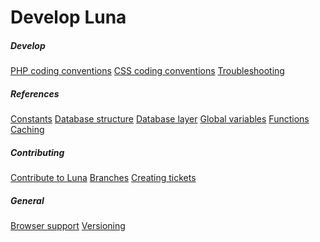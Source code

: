 # Develop Luna
<div class="row">
    <div class="col-6 col-md-4">
        <div class="list-group">
            <h5 class="list-group-header"><i class="fal fa-fw fa-wrench"></i> Develop</h5>
            <a class="list-group-item" href="php_conventions.php">PHP coding conventions</a>
            <a class="list-group-item" href="css_conventions.php">CSS coding conventions</a>
            <a class="list-group-item" href="troubleshooting.php">Troubleshooting</a>
        </div>
    </div>
    <div class="col-6 col-md-4">
        <div class="list-group">
            <h5 class="list-group-header"><i class="fal fa-fw fa-bookmark"></i> References</h5>
            <a class="list-group-item" href="constants.php">Constants</a>
            <a class="list-group-item" href="dbstructure.php">Database structure</a>
            <a class="list-group-item" href="dblayer.php">Database layer</a>
            <a class="list-group-item" href="variables.php">Global variables</a>
            <a class="list-group-item" href="functions.php">Functions</a>
            <a class="list-group-item" href="caching.php">Caching</a>
        </div>
    </div>
    <div class="col-6 col-md-4">
        <div class="list-group">
            <h5 class="list-group-header"><i class="fab fa-fw fa-github"></i> Contributing</h5>
            <a class="list-group-item" href="contributing.php">Contribute to Luna</a>
            <a class="list-group-item" href="branches.php">Branches</a>
            <a class="list-group-item" href="tickets.php">Creating tickets</a>
            <h5 class="list-group-header"><i class="fal fa-fw fa-info-circle"></i> General</h5>
            <a class="list-group-item" href="browsers.php">Browser support</a>
            <a class="list-group-item" href="version.php">Versioning</a>
        </div>
    </div>
</div>